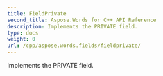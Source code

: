 ```yaml
---
title: FieldPrivate
second_title: Aspose.Words for C++ API Reference
description: Implements the PRIVATE field. 
type: docs
weight: 0
url: /cpp/aspose.words.fields/fieldprivate/
---
```


Implements the PRIVATE field. 

